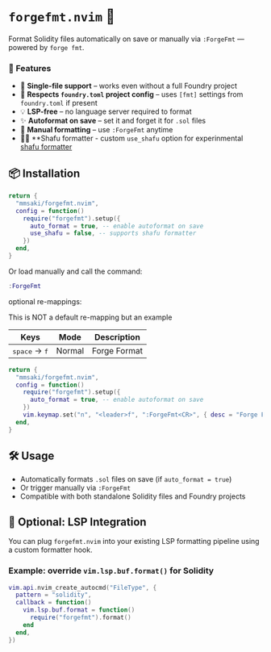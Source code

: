 # `forgefmt.nvim` 🔨

Format Solidity files automatically on save or manually via `:ForgeFmt` — powered by `forge fmt`.

### 🚀 Features

* 📄 **Single-file support** – works even without a full Foundry project
* 🔌 **Respects `foundry.toml` project config** – uses `[fmt]` settings from `foundry.toml` if present
* 💡 **LSP-free** – no language server required to format
* ✨ **Autoformat on save** – set it and forget it for `.sol` files
* 🎯 **Manual formatting** – use `:ForgeFmt` anytime
* ✌🏾  **Shafu formatter - custom `use_shafu` option for experinmental [shafu formatter](https://github.com/shafu0x/shafu-formatter)

## 📦 Installation

```lua
return {
  "mmsaki/forgefmt.nvim",
  config = function()
    require("forgefmt").setup({
      auto_format = true, -- enable autoformat on save
      use_shafu = false, -- supports shafu formatter 
    })
  end,
}
```

Or load manually and call the command:

```lua
:ForgeFmt
```

optional re-mappings:

This is NOT a default re-mapping but an example

| Keys | Mode | Description |
|------|------|-------------|
| <kbd>space</kbd> → <kbd>f</kbd> | Normal | Forge Format |

```lua
return {
  "mmsaki/forgefmt.nvim",
  config = function()
    require("forgefmt").setup({
      auto_format = true, -- enable autoformat on save
    })
    vim.keymap.set("n", "<leader>f", ":ForgeFmt<CR>", { desc = "Forge Format" })
  end,
}
```

## 🛠 Usage

* Automatically formats `.sol` files on save (if `auto_format = true`)
* Or trigger manually via `:ForgeFmt`
* Compatible with both standalone Solidity files and Foundry projects

## 🧠 Optional: LSP Integration

You can plug `forgefmt.nvim` into your existing LSP formatting pipeline using a custom formatter hook.

### Example: override `vim.lsp.buf.format()` for Solidity

```lua
vim.api.nvim_create_autocmd("FileType", {
  pattern = "solidity",
  callback = function()
    vim.lsp.buf.format = function()
      require("forgefmt").format()
    end
  end,
})
```
